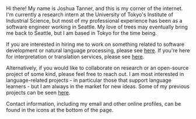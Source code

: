 <!--
.. title: Welcome!
.. slug: index
.. date: 2021-03-07 13:57:10 UTC+09:00
.. tags: 
.. category: 
.. link: 
.. description: 
.. type: text
-->

Hi there! My name is Joshua Tanner, and this is my corner of the internet.  I'm currently a research intern at the University of Tokyo's Institute of Industrial Science, but most of my professional experience has been as a software engineer working in Seattle. My love of trees may eventually bring me back to Seattle, but I am based in Tokyo for the time being.

If you are interested in hiring me to work on something related to software development or natural language processing, please see [here](link://slug/technical). If you're here for interpretation or translation services, please see [here](link://slug/translation).

Alternatively, if you would like to collaborate on research or an open-source project of some kind, please feel free to reach out. I am most interested in language-related projects - in particular those that support language learners - but I am always in the market for new ideas. Some of my previous projects can be seen [here](link://slug/projects). 

Contact information, including my email and other online profiles, can be found in the icons at the bottom of the page. 
